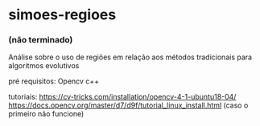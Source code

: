 # simoes-regioes

### (não terminado)

Análise sobre o uso de regiões em relação aos métodos tradicionais para algoritmos evolutivos

pré requisitos:
Opencv c++

tutoriais:
https://cv-tricks.com/installation/opencv-4-1-ubuntu18-04/
https://docs.opencv.org/master/d7/d9f/tutorial_linux_install.html (caso o primeiro não funcione)

